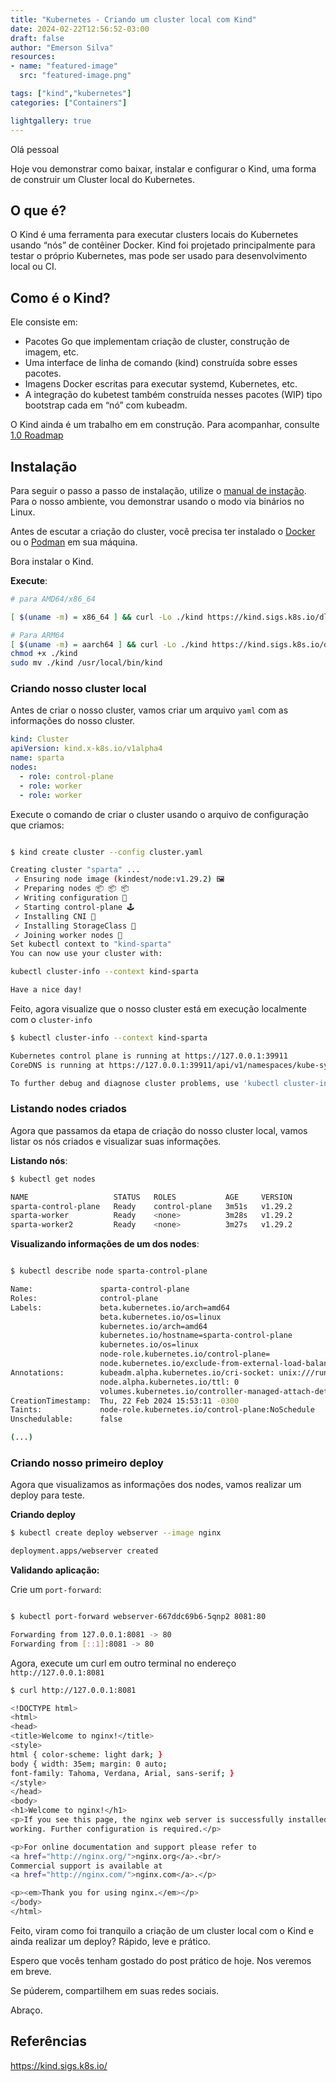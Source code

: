 ```yaml
---
title: "Kubernetes - Criando um cluster local com Kind"
date: 2024-02-22T12:56:52-03:00
draft: false
author: "Emerson Silva"
resources:
- name: "featured-image"
  src: "featured-image.png"

tags: ["kind","kubernetes"]
categories: ["Containers"]

lightgallery: true
---
```


Olá pessoal

Hoje vou demonstrar como baixar, instalar e configurar o Kind, uma forma de construir um Cluster local do Kubernetes. 

## O que é?

O Kind é uma ferramenta para executar clusters locais do Kubernetes usando “nós” de contêiner Docker. Kind foi projetado principalmente para testar o próprio Kubernetes, mas pode ser usado para desenvolvimento local ou CI.

## Como é o Kind?


Ele consiste em:

- Pacotes Go que implementam criação de cluster, construção de imagem, etc. 
- Uma interface de linha de comando (kind) construída sobre esses pacotes. 
- Imagens Docker escritas para executar systemd, Kubernetes, etc. 
- A integração do kubetest também construída nesses pacotes (WIP) tipo bootstrap cada em “nó” com kubeadm. 

O Kind ainda é um trabalho em em construção. Para acompanhar, consulte [1.0 Roadmap](https://kind.sigs.k8s.io/docs/contributing/1.0-roadmap)

## Instalação

Para seguir o passo a passo de instalação, utilize o [manual de instação](https://kind.sigs.k8s.io/docs/user/quick-start#installation). Para o nosso ambiente, vou demonstrar usando o modo via binários no Linux.

Antes de escutar a criação do cluster, você precisa ter instalado o [Docker](https://github.com/docker/docker-install) ou o [Podman](https://podman.io/docs/installation) em sua máquina. 

Bora instalar o Kind.

**Execute**:

```bash
# para AMD64/x86_64

[ $(uname -m) = x86_64 ] && curl -Lo ./kind https://kind.sigs.k8s.io/dl/v0.22.0/kind-linux-amd64

# Para ARM64
[ $(uname -m) = aarch64 ] && curl -Lo ./kind https://kind.sigs.k8s.io/dl/v0.22.0/kind-linux-arm64
chmod +x ./kind
sudo mv ./kind /usr/local/bin/kind

```

### Criando nosso cluster local

Antes de criar o nosso cluster, vamos criar um arquivo ```yaml``` com as informações do nosso cluster.

```yaml
kind: Cluster
apiVersion: kind.x-k8s.io/v1alpha4
name: sparta
nodes:
  - role: control-plane
  - role: worker
  - role: worker

```

Execute o comando de criar o cluster usando o arquivo de configuração que criamos:

```bash

$ kind create cluster --config cluster.yaml

Creating cluster "sparta" ...
 ✓ Ensuring node image (kindest/node:v1.29.2) 🖼
 ✓ Preparing nodes 📦 📦 📦  
 ✓ Writing configuration 📜 
 ✓ Starting control-plane 🕹️ 
 ✓ Installing CNI 🔌 
 ✓ Installing StorageClass 💾 
 ✓ Joining worker nodes 🚜 
Set kubectl context to "kind-sparta"
You can now use your cluster with:

kubectl cluster-info --context kind-sparta

Have a nice day! 

```

Feito, agora visualize que o nosso cluster está em execução localmente com o ```cluster-info```

```bash
$ kubectl cluster-info --context kind-sparta

Kubernetes control plane is running at https://127.0.0.1:39911
CoreDNS is running at https://127.0.0.1:39911/api/v1/namespaces/kube-system/services/kube-dns:dns/proxy

To further debug and diagnose cluster problems, use 'kubectl cluster-info dump'.

```

### Listando nodes criados 

Agora que passamos da etapa de criação do nosso cluster local, vamos listar os nós criados e visualizar suas informações. 

**Listando nós**:

```bash
$ kubectl get nodes

NAME                   STATUS   ROLES           AGE     VERSION
sparta-control-plane   Ready    control-plane   3m51s   v1.29.2
sparta-worker          Ready    <none>          3m28s   v1.29.2
sparta-worker2         Ready    <none>          3m27s   v1.29.2
```

**Visualizando informações de um dos nodes**:

```bash

$ kubectl describe node sparta-control-plane

Name:               sparta-control-plane
Roles:              control-plane
Labels:             beta.kubernetes.io/arch=amd64
                    beta.kubernetes.io/os=linux
                    kubernetes.io/arch=amd64
                    kubernetes.io/hostname=sparta-control-plane
                    kubernetes.io/os=linux
                    node-role.kubernetes.io/control-plane=
                    node.kubernetes.io/exclude-from-external-load-balancers=
Annotations:        kubeadm.alpha.kubernetes.io/cri-socket: unix:///run/containerd/containerd.sock
                    node.alpha.kubernetes.io/ttl: 0
                    volumes.kubernetes.io/controller-managed-attach-detach: true
CreationTimestamp:  Thu, 22 Feb 2024 15:53:11 -0300
Taints:             node-role.kubernetes.io/control-plane:NoSchedule
Unschedulable:      false

(...)

```

### Criando nosso primeiro deploy 

Agora que visualizamos as informações dos nodes, vamos realizar um deploy para teste.

**Criando deploy**

```bash
$ kubectl create deploy webserver --image nginx

deployment.apps/webserver created

```
**Validando aplicação:**

Crie um ```port-forward```:

```bash

$ kubectl port-forward webserver-667ddc69b6-5qnp2 8081:80

Forwarding from 127.0.0.1:8081 -> 80
Forwarding from [::1]:8081 -> 80

```
Agora, execute um curl em outro terminal no endereço ```http://127.0.0.1:8081```

```bash
$ curl http://127.0.0.1:8081 

<!DOCTYPE html>
<html>
<head>
<title>Welcome to nginx!</title>
<style>
html { color-scheme: light dark; }
body { width: 35em; margin: 0 auto;
font-family: Tahoma, Verdana, Arial, sans-serif; }
</style>
</head>
<body>
<h1>Welcome to nginx!</h1>
<p>If you see this page, the nginx web server is successfully installed and
working. Further configuration is required.</p>

<p>For online documentation and support please refer to
<a href="http://nginx.org/">nginx.org</a>.<br/>
Commercial support is available at
<a href="http://nginx.com/">nginx.com</a>.</p>

<p><em>Thank you for using nginx.</em></p>
</body>
</html>
```

Feito, viram como foi tranquilo a criação de um cluster local com o Kind e ainda realizar um deploy? Rápido, leve e prático. 

Espero que vocês tenham gostado do post prático de hoje. Nos veremos em breve. 

Se púderem, compartilhem em suas redes sociais. 

Abraço.


## Referências

https://kind.sigs.k8s.io/